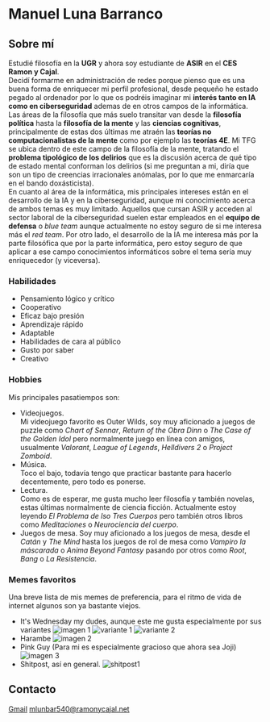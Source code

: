 # Manuel Luna Barranco
## Sobre mí
Estudié filosofía en la **UGR** y ahora soy estudiante de **ASIR** en el **CES Ramon y Cajal**.  
Decidí formarme en administración de redes porque pienso que es una buena forma de enriquecer mi perfil profesional, desde pequeño he estado pegado al ordenador por lo que os podréis imaginar mi **interés tanto en IA como en ciberseguridad** ademas de en otros campos de la informática.  
Las áreas de la filosofía que más suelo transitar van desde la **filosofía política** hasta la **filosofía de la mente** y las **ciencias cognitivas**, principalmente de estas dos últimas me atraén las **teorías no computacionalistas de la mente** como por ejemplo las **teorías 4E**. Mi TFG se ubica dentro de este campo de la filosofía de la mente, tratando el **problema tipológico de los delirios** que es la discusión acerca de qué tipo de estado mental conforman los delirios (si me preguntan a mi, diría que son un tipo de creencias irracionales anómalas, por lo que me enmarcaría en el bando doxásticista).  
En cuanto al área de la informática, mis principales intereses están en el desarrollo de la IA y en la ciberseguridad, aunque mi conocimiento acerca de ambos temas es muy limitado. Aquellos que cursan ASIR y acceden al sector laboral de la ciberseguridad suelen estar empleados en el **equipo de defensa** o _blue team_ aunque actualmente no estoy seguro de si me interesa más el _red team_. Por otro lado, el desarrollo de la IA me interesa más por la parte filosófica que por la parte informática, pero estoy seguro de que aplicar a ese campo conocimientos informáticos sobre el tema sería muy enriquecedor (y viceversa).
### Habilidades
- Pensamiento lógico y crítico
- Cooperativo
- Eficaz bajo presión
- Aprendizaje rápido
- Adaptable
- Habilidades de cara al público
- Gusto por saber
- Creativo
### Hobbies
Mis principales pasatiempos son:  
- Videojuegos.  
  Mi videojuego favorito es Outer Wilds, soy muy aficionado a juegos de puzzle como _Chart of Sennar_, _Return of the Obra Dinn_ o _The Case of the Golden Idol_ pero normalmente juego en línea con amigos, usualmente _Valorant_, _League of Legends_, _Helldivers 2_ o _Project Zomboid_.  
- Música.  
  Toco el bajo, todavía tengo que practicar bastante para hacerlo decentemente, pero todo es ponerse.  
- Lectura.  
  Como es de esperar, me gusta mucho leer filosofía y también novelas, estas últimas normalmente de ciencia ficción. Actualmente estoy leyendo _El Problema de lso Tres Cuerpos_ pero también otros libros como _Meditaciones_ o _Neurociencia del cuerpo_.
- Juegos de mesa.
  Soy muy aficionado a los juegos de mesa, desde el _Catán_ y _The Mind_ hasta los juegos de rol de mesa como _Vampiro la máscarada_ o _Anima Beyond Fantasy_ pasando por otros como _Root_, _Bang_ o _La Resistencia_.
### Memes favoritos
Una breve lista de mis memes de preferencia, para el ritmo de vida de internet algunos son ya bastante viejos.

- It's Wednesday my dudes, aunque este me gusta especialmente por sus variantes ![imagen 1](https://imgs.search.brave.com/LZd3ely3qbRDPJF-6lYHKkYK9WcmOFzu3o2Dumj04ZY/rs:fit:860:0:0:0/g:ce/aHR0cHM6Ly9pLmV0/c3lzdGF0aWMuY29t/LzIwMDIzODIwL3Iv/aWwvYzVkODZjLzI5/MzMwNjc2OTcvaWxf/NjAweDYwMC4yOTMz/MDY3Njk3X3QwNDcu/anBn) ![variante 1](https://imgs.search.brave.com/tPGGcdXzEEStGVZbOzq5Foizb5T1UZL-zyJ9iyYjiAA/rs:fit:860:0:0:0/g:ce/aHR0cHM6Ly9wcmV2/aWV3LnJlZGQuaXQv/aXQtaXMtd2VkbmVz/ZGF5LXYwLWk4dnAz/MGE0dHBpZDEuanBl/Zz93aWR0aD02NDAm/Y3JvcD1zbWFydCZh/dXRvPXdlYnAmcz1l/M2ZmNzhlNWE4ZmRj/YThhNTMwZWJhMzg4/NTllNmEzZjYzN2Y2/ZDE0) ![variante 2](https://imgs.search.brave.com/7VICE-vODHiovRsMZA-JZyHjRB52TqpGof-YTSIBEoU/rs:fit:860:0:0:0/g:ce/aHR0cHM6Ly9pLmV0/c3lzdGF0aWMuY29t/LzkzNjk1NDkvci9p/bC8yOTkzZWEvNDU3/NzUxNzA0Mi9pbF82/MDB4NjAwLjQ1Nzc1/MTcwNDJfY3YzYS5q/cGc)
- Harambe
  ![imagen 2](https://imgs.search.brave.com/X_4LzPVgG9tORj9An9qtB5NxYLgRRx_QzdPexe_xkMY/rs:fit:860:0:0:0/g:ce/aHR0cHM6Ly9pY2hl/Zi5iYmNpLmNvLnVr/L2FjZS9zdGFuZGFy/ZC85NzYvY3BzcHJv/ZHBiLzE4RjAvcHJv/ZHVjdGlvbi9fOTMw/NDgzNjBfaGkwMzMy/MjU3NzMuanBn)
- Pink Guy (Para mi es especialmente gracioso que ahora sea Joji) ![imagen 3](https://imgs.search.brave.com/ENnqydT_-DAuEsoie9ei69E5qz7OVZe5mhF-cBm6uF4/rs:fit:860:0:0:0/g:ce/aHR0cHM6Ly9hc3Nl/dHMuY2FwaXRhbGZt/LmNvbS8yMDIwLzQw/L2lzLWpvamktcGlu/ay1ndXktYXJlLXRo/ZXktdGhlLXNhbWUt/cGVyc29uLTE2MDIw/Nzc5MTEtdmlldy0w/LmpwZw)
- Shitpost, así en general. ![shitpost1]()

## Contacto
[Gmail](https://www.google.com/intl/es/gmail/about/) mlunbar540@ramonycajal.net

